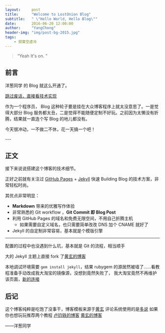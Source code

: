 ```yaml
---
layout:     post
title:      "Welcome to LostOnion Blog"
subtitle:   " \"Hello World, Hello Blog\""
date:       2016-06-20 12:00:00
author:     "YangChong"
header-img: "img/post-bg-2015.jpg"
tags:
    - 寂寞空虚冷
---
```


> “Yeah It's on. ”


## 前言

洋葱同学 的 Blog 就这么开通了。

[跳过废话，直接看技术实现 ](#build)




作为一个程序员， Blog 这种轮子要是挂在大众博客程序上就太没意思了。一是觉得大部分 Blog 服务都太丑，二是觉得不能随便定制不好玩。之前因为太懒没有折腾，结果就一直连个写 Blog 的地儿都没有。

今天很冲动，一不做二不休，花一天搞一个吧！


<p id = "build"></p>
---

## 正文

接下来说说搭建这个博客的技术细节。  

正好之前就有关注过 [GitHub Pages](https://pages.github.com/) + [Jekyll](http://jekyllrb.com/) 快速 Building Blog 的技术方案，非常轻松时尚。

其优点非常明显：

* **Markdown** 带来的优雅写作体验
* 非常熟悉的 Git workflow ，**Git Commit 即 Blog Post**
* 利用 GitHub Pages 的域名和免费无限空间，不用自己折腾主机
	* 如果需要自定义域名，也只需要简单改改 DNS 加个 CNAME 就好了
* Jekyll 的自定制非常容易，基本就是个模版引擎


---

配置的过程中也没遇到什么坑，基本就是 Git 的流程，相当顺手

大的 Jekyll 主题上直接 fork 了[黄玄的博客](https://github.com/huxpro/huxpro.github.io/)

本地调试环境需要 `gem install jekyll`，结果 rubygem 的源居然被墙了……看教程准备手动改成我大淘宝的镜像源，没想到竟然失败了，
我大淘宝竟然不再维护该页面，[新的连接](https://gems.ruby-china.org/)


## 后记

这个博客纯粹是吃饱了没事干，博客模板来源于[黄玄](https://github.com/Huxpro/huxpro.github.io)
评论系统使用的是[多说](https://duoshuo.com)
如果你也想玩玩推荐两个教程
[卢钧轶的博客](http://cenalulu.github.io/jekyll/choose-a-template-for-your-blog/)
[黄玄的博客](https://github.com/huxpro/huxpro.github.io/)

——洋葱同学

